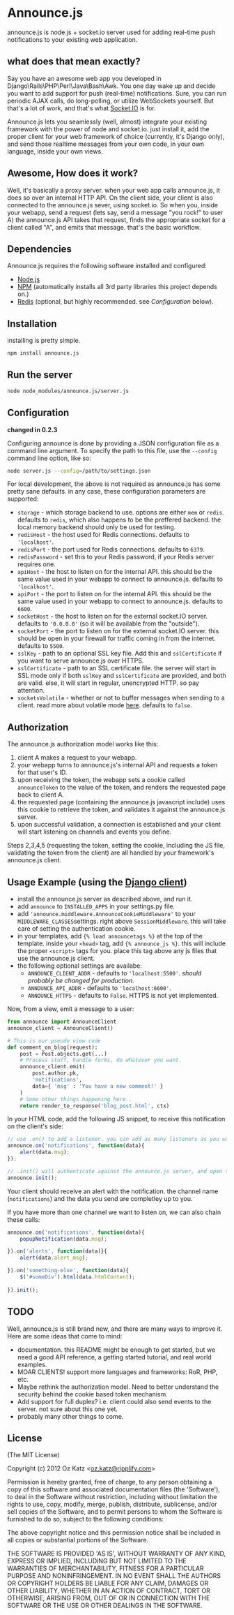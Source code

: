 # Announce.js

announce.js is node.js + socket.io server used for adding real-time push notifications to your existing web application.

## what does that mean exactly? 

Say you have an awesome web app you developed in Django\Rails\PHP\Perl\Java\Bash\Awk.
You one day wake up and decide you want to add support for push (real-time) notifications.
Sure, you can run periodic AJAX calls, do long-polling, or utilize WebSockets yourself.
But that's a lot of work, and that's what [Socket.IO](http://socket.io/ "Socket.IO") is for.

Announce.js lets you seamlessly (well, almost) integrate your existing framework with the power of node and socket.io.
just install it, add the proper client for your web framework of choice (currently, it's Django only),
and send those realtime messages from your own code, in your own language, inside your own views.

## Awesome, How does it work?

Well, it's basically a proxy server. when your web app calls announce.js, it does so over an internal HTTP API.
On the client side, your client is also connected to the announce.js sever, using socket.io.
So when you, inside your webapp, send a request (lets say, send a message "you rock!" to user A)
the announce.js API takes that request, finds the appropriate socket for a client called "A", and emits
that message. that's the basic workflow.

## Dependencies

Announce.js requires the following software installed and configured:

* [Node.js](http://nodejs.org/ "Node.js")
* [NPM](http://npmjs.org/ "NPM") (automatically installs all 3rd party libraries this project depends on.)
* [Redis](http://redis.io/ "Redis") (optional, but highly recommended. see *Configuration* below).


## Installation

installing is pretty simple.

```bash
npm install announce.js
```


## Run the server

```bash
node node_modules/announce.js/server.js
```


## Configuration
**changed in 0.2.3** 

Configuring announce is done by providing a JSON configuration file as a command line argument.
To specify the path to this file, use the `--config` command line option, like so:

```bash
node server.js --config=/path/to/settings.json
```

For local development, the above is not required as announce.js has some pretty sane defaults.
in any case, these configuration parameters are supported:

* `storage` - which storage backend to use. options are either `mem` or `redis`. defaults to `redis`, which also happens to be the preffered backend. the local memory backend should only be used for testing.
* `redisHost` - the host used for Redis connections. defaults to `'localhost'`.
* `redisPort` - the port used for Redis connections. defaults to `6379`.
* `redisPassword` - set this to your Redis password, if your Redis server requires one.
* `apiHost` - the host to listen on for the internal API. this should be the same value used in your webapp to connect to announce.js. defaults to `'localhost'`.
* `apiPort` - the port to listen on for the internal API. this should be the same value used in your webapp to connect to announce.js. defaults to `6600`.
* `socketHost` - the host to listen on for the external socket.IO server. defaults to `'0.0.0.0'` (so it will be available from the "outside").
* `socketPort` - the port to listen on for the external socket.IO server. this should be open in your firewall for traffic coming in from the internet. defaults to `5500`.
* `sslKey` - path to an optional SSL key file. Add this and `sslCertificate` if you want to serve announce.js over HTTPS.
* `sslCertificate` - path to an SSL certificate file. the server will start in SSL mode only if both `sslKey` and `sslCertificate` are provided, and both are valid. else, it will start in regular, unencrypted HTTP. so pay attention.
* `socketsVolatile` - whether or not to buffer messages when sending to a client. read more about volatile mode [here](https://github.com/LearnBoost/socket.io/wiki/Messaging "Socket.IO wiki"). defaults to `false`.



## Authorization

The announce.js authorization model works like this:

1. client A makes a request to your webapp.
2. your webapp turns to announce.js's internal API and requests a token for that user's ID.
3. upon receiving the token, the webapp sets a cookie called `announceToken` to the value of the token, and renders the requested page back to client A.
4. the requested page (containing the announce.js javascript include) uses this cookie to retrieve the token, and validates it against the announce.js server.
5. upon successful validation, a connection is established and your client will start listening on channels and events you define.

Steps 2,3,4,5 (requesting the token, setting the cookie, including the JS file, validating the token from the client)
are all handled by your framework's announce.js client.


## Usage Example (using the [Django client](https://github.com/ozkatz/django-announce/ "Announce.js Django client"))

* install the announce.js server as described above, and run it.
* add `announce` to `INSTALLED_APPS` in your settings.py file.
* add `'announce.middleware.AnnounceCookieMiddleware'` to your `MIDDLEWARE_CLASSES`settings. right above `SessionMiddleware`. this will take care of setting the authentication cookie.
* in your templates, add `{% load announcetags %}` at the top of the template. inside your `<head>` tag, add `{% announce_js %}`. this will include the proper `<script>` tags for you. place this tag above any js files that use the announce.js client.
* the following optional settings are availabe:
    * `ANNOUNCE_CLIENT_ADDR` - defaults to `'localhost:5500'`. *should probably be changed for production.*
    * `ANNOUNCE_API_ADDR` - defaults to `'localhost:6600'`.
    * `ANNOUNCE_HTTPS` - defaults to `False`. HTTPS is not yet implemented.

Now, from a view, emit a message to a user:

```python
from announce import AnnounceClient
announce_client = AnnounceClient()

# This is our pseudo view code
def comment_on_blog(request):
    post = Post.objects.get(...)
    # Process stuff, handle forms, do whatever you want.
    announce_client.emit(
        post.author.pk,
        'notifications',
        data={ 'msg' : 'You have a new comment!' }
    )
    # Some other things happening here..
    return render_to_response('blog_post.html', ctx)
```

In your HTML code, add the following JS snippet, to receive this notification on the client's side:

```js
// use .on() to add a listener. you can add as many listeners as you want.
announce.on('notifications', function(data){
    alert(data.msg);
});

// .init() will authenticate against the announce.js server, and open the WebSocket connection.
announce.init();
```

Your client should receive an alert with the notification. the channel name (`notifications`) and the data you send
are completley up to you.

If you have more than one channel we want to listen on, we can also chain these calls:

```js
announce.on('notifications', function(data){
    popupNotification(data.msg);

}).on('alerts', function(data)}{
    alert(data.alert_msg);

}).on('something-else', function(data){
    $('#someDiv').html(data.htmlContent);
    
}).init();
```

## TODO

Well, announce.js is still brand new, and there are many ways to improve it.
Here are some ideas that come to mind:

* documentation. this README might be enough to get started, but we need a good API reference, a getting started tutorial,
 and real world examples.
* MOAR CLIENTS! support more languages and frameworks: RoR, PHP, etc.
* Maybe rethink the authorization model. Need to better understand the security behind the cookie based token mechanism.
* Add support for full duplex? i.e. client could also send events to the server. not sure about this one yet.
* probably many other things to come.


## License 

(The MIT License)

Copyright (c) 2012 Oz Katz &lt;oz.katz@ripplify.com&gt;

Permission is hereby granted, free of charge, to any person obtaining
a copy of this software and associated documentation files (the
'Software'), to deal in the Software without restriction, including
without limitation the rights to use, copy, modify, merge, publish,
distribute, sublicense, and/or sell copies of the Software, and to
permit persons to whom the Software is furnished to do so, subject to
the following conditions:

The above copyright notice and this permission notice shall be
included in all copies or substantial portions of the Software.

THE SOFTWARE IS PROVIDED 'AS IS', WITHOUT WARRANTY OF ANY KIND,
EXPRESS OR IMPLIED, INCLUDING BUT NOT LIMITED TO THE WARRANTIES OF
MERCHANTABILITY, FITNESS FOR A PARTICULAR PURPOSE AND NONINFRINGEMENT.
IN NO EVENT SHALL THE AUTHORS OR COPYRIGHT HOLDERS BE LIABLE FOR ANY
CLAIM, DAMAGES OR OTHER LIABILITY, WHETHER IN AN ACTION OF CONTRACT,
TORT OR OTHERWISE, ARISING FROM, OUT OF OR IN CONNECTION WITH THE
SOFTWARE OR THE USE OR OTHER DEALINGS IN THE SOFTWARE.